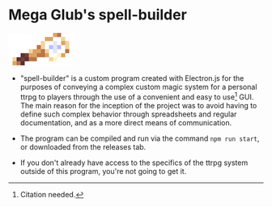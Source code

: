 # Mega Glub's spell-builder

<img src="https://github.com/MegaGlub/spell-builder/blob/main/images/wands/brass-light.gif">

- "spell-builder" is a custom program created with Electron.js for the purposes of conveying a complex custom magic system for a personal ttrpg to players through the use of a convenient and easy to use[^1] GUI.
The main reason for the inception of the project was to avoid having to define such complex behavior through spreadsheets and regular documentation, and as a more direct means of communication.

- The program can be compiled and run via the command `npm run start`, or downloaded from the releases tab.

- If you don't already have access to the specifics of the ttrpg system outside of this program, you're not going to get it.

[^1]:Citation needed.

